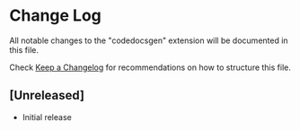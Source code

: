 # Change Log

All notable changes to the "codedocsgen" extension will be documented in this file.

Check [Keep a Changelog](http://keepachangelog.com/) for recommendations on how to structure this file.

## [Unreleased]

- Initial release
